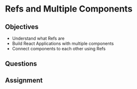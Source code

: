 # Refs and Multiple Components

## Objectives

- Understand what Refs are
- Build React Applications with multiple components
- Connect components to each other using Refs

## Questions

## Assignment
